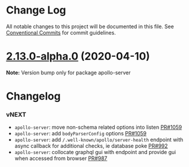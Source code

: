 # Change Log

All notable changes to this project will be documented in this file.
See [Conventional Commits](https://conventionalcommits.org) for commit guidelines.

# [2.13.0-alpha.0](https://github.com/apollographql/apollo-server/tree/master/packages/apollo-server/compare/apollo-server@2.12.0...apollo-server@2.13.0-alpha.0) (2020-04-10)

**Note:** Version bump only for package apollo-server





# Changelog

### vNEXT

* `apollo-server`: move non-schema related options into listen [PR#1059](https://github.com/apollographql/apollo-server/pull/1059)
* `apollo-server`: add `bodyParserConfig` options [PR#1059](https://github.com/apollographql/apollo-server/pull/1059)
* `apollo-server`: add `/.well-known/apollo/server-health` endpoint with async callback for additional checks, ie database poke [PR#992](https://github.com/apollographql/apollo-server/pull/992)
* `apollo-server`: collocate graphql gui with endpoint and provide gui when accessed from browser [PR#987](https://github.com/apollographql/apollo-server/pull/987)

